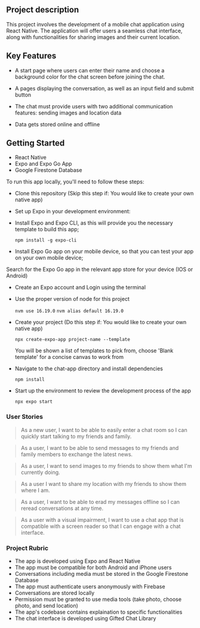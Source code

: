 ## Project description
This project involves the development of a mobile chat application using React Native. The application will offer users a seamless chat interface, along with functionalities for sharing images and their current location.

## Key Features

- A start page where users can enter their name and choose a background color for the chat screen before joining the chat.

- A pages displaying the conversation, as well as an input field and submit button

- The chat must provide users with two additional communication features: sending images and location data

- Data gets stored online and offline

## Getting Started

 - React Native
 - Expo and Expo Go App
 - Google Firestone Database

To run this app locally, you'll need to follow these steps:

 - Clone this repository (Skip this step if: You would like to create your own native app)

 - Set up Expo in your development environment:

 - Install Expo and Expo CLI, as this will provide you the necessary template to build this app;

     `npm install -g expo-cli`

 - Install Expo Go app on your mobile device, so that you can test your app on your own mobile device;

 Search for the Expo Go app in the relevant app store for your device (IOS or Android)

 - Create an Expo account and Login using the terminal
 
 - Use the proper version of node for this project

    `nvm use 16.19.0`
    `nvm alias default 16.19.0`

 - Create your project (Do this step if: You would like to create your own native app)

   `npx create-expo-app project-name --template`
    
    You will be shown a list of templates to pick from, choose 'Blank template' for a concise canvas to work from

 - Navigate to the chat-app directory and install dependencies

   `npm install`

 - Start up the environment to review the development process of the app

    `npx expo start`


### User Stories

> As a new user, I want to be able to easily enter a chat room so I can quickly start talking to my friends and family.

> As a user, I want to be able to send messages to my friends and family members to exchange the latest news.

> As a user, I want to send images to my friends to show them what I'm currently doing.

> As a user I want to share my location with my friends to show them where I am.

> As a user, I want to be able to erad my messages offline so I can reread conversations at any time.

> As a user with a visual impairment, I want to use a chat app that is compatible with a screen reader so that I can engage with a chat interface.

### Project Rubric

- The app is developed using Expo and React Native
- The app must be compatible for both Android and iPhone users
- Conversations including media must be stored in the Google Firestone Database
- The app must authenticate users anonymously with Firebase
- Conversations are stored locally
- Permission must be granted to use media tools (take photo, choose photo, and send location)
- The app's codebase contains explaination to specific functionalities
- The chat interface is developed using Gifted Chat Library